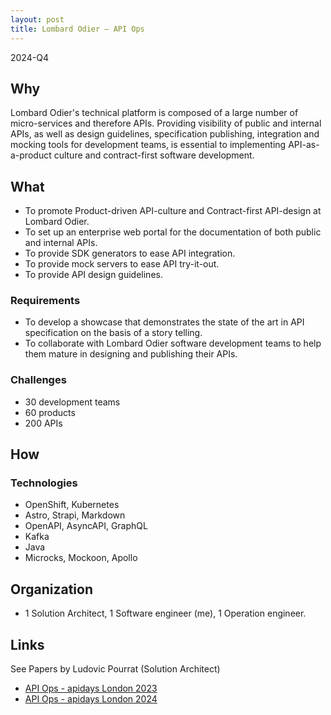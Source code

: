 ```yaml
---
layout: post
title: Lombard Odier – API Ops
---
```


2024-Q4

## Why

Lombard Odier's technical platform is composed of a large number of micro-services and therefore APIs. Providing visibility of public and internal APIs, as well as design guidelines, specification publishing, integration and mocking tools for development teams, is essential to implementing API-as-a-product culture and contract-first software development.

## What

* To promote Product-driven API-culture and Contract-first API-design at Lombard Odier.
* To set up an enterprise web portal for the documentation of both public and internal APIs.
* To provide SDK generators to ease API integration. 
* To provide mock servers to ease API try-it-out.
* To provide API design guidelines.

### Requirements

* To develop a showcase that demonstrates the state of the art in API specification on the basis of a story telling.
* To collaborate with Lombard Odier software development teams to help them mature in designing and publishing their APIs.
  
### Challenges

* 30 development teams
* 60 products
* 200 APIs

## How

### Technologies

* OpenShift, Kubernetes
* Astro, Strapi, Markdown
* OpenAPI, AsyncAPI, GraphQL
* Kafka
* Java
* Microcks, Mockoon, Apollo

## Organization

* 1 Solution Architect, 1 Software engineer (me), 1 Operation engineer.

## Links

See Papers by Ludovic Pourrat (Solution Architect)
- [API Ops - apidays London 2023](https://fr.slideshare.net/slideshow/apidays-london-2023-api-metrics-matters-in-apiops-ludovic-pourrat-lombard-odier-group/261242303)
- [API Ops - apidays London 2024](https://mastodon.social/@microcksio/113199560575565313)
